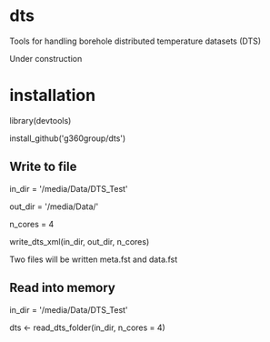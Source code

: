 # dts
Tools for handling borehole distributed temperature datasets (DTS)

Under construction

# installation

library(devtools)

install_github('g360group/dts')


## Write to file

in_dir = '/media/Data/DTS_Test'

out_dir = '/media/Data/'

n_cores = 4

write_dts_xml(in_dir, out_dir, n_cores)

Two files will be written meta.fst and data.fst

## Read into memory

in_dir = '/media/Data/DTS_Test'

dts <- read_dts_folder(in_dir, n_cores = 4)
